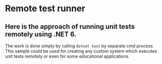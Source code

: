 # Remote test runner

## Here is the approach of running unit tests remotely using .NET 6.

The work is done simply by calling `dotnet test` by separate cmd process.
This sample could be used for creating any custom system which executes unit tests remotely or even for some educational applications.
